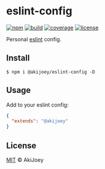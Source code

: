 # eslint-config

[![npm][npm-image]][npm-url]
[![build][build-image]][build-url]
[![coverage][coverage-image]][coverage-url]
[![license][license-image]][license-url]

Personal [eslint](https://github.com/eslint/eslint) config.

## Install

`$ npm i @akijoey/eslint-config -D`

## Usage

Add to your eslint config:

```json
{
  "extends": "@akijoey"
}
```

## License

[MIT][license-url] © AkiJoey

[npm-image]: https://img.shields.io/npm/v/@akijoey/eslint-config
[npm-url]: https://www.npmjs.com/package/@akijoey/eslint-config
[build-image]: https://img.shields.io/github/actions/workflow/status/akijoey/eslint-config/build.yml
[build-url]: https://github.com/akijoey/eslint-config/actions/workflows/build.yml
[coverage-image]: https://img.shields.io/codecov/c/gh/akijoey/eslint-config
[coverage-url]: https://codecov.io/gh/akijoey/eslint-config
[license-image]: https://img.shields.io/github/license/akijoey/eslint-config
[license-url]: https://github.com/akijoey/eslint-config/blob/main/LICENSE
